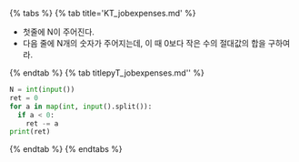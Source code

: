 {% tabs %}
{% tab title='KT_jobexpenses.md' %}

* 첫줄에 N이 주어진다.
* 다음 줄에 N개의 숫자가 주어지는데, 이 때 0보다 작은 수의 절대값의 합을 구하여라.

{% endtab %}
{% tab titlepyT_jobexpenses.md'' %}

```py
N = int(input())
ret = 0
for a in map(int, input().split()):
  if a < 0:
    ret -= a
print(ret)
```

{% endtab %}
{% endtabs %}